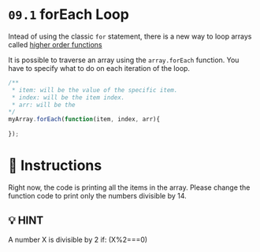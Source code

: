# `09.1` forEach Loop

Intead of using the classic `for` statement, there is a new way to loop arrays called [higher order functions](https://www.youtube.com/watch?v=rRgD1yVwIvE)

It is possible to traverse an array using the `array.forEach` function. You have to specify what to do on each iteration of the loop.

```js
/**
 * item: will be the value of the specific item.
 * index: will be the item index.
 * arr: will be the 
*/
myArray.forEach(function(item, index, arr){
		
});
```

# :pencil: Instructions

Right now, the code is printing all the items in the array. Please change the function code to print only the numbers divisible by 14.

## :bulb: HINT

A number X is divisible by 2 if: (X%2===0)